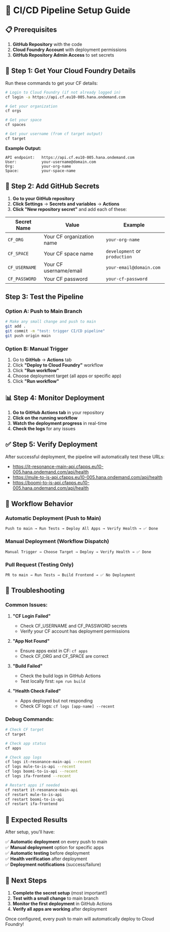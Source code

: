 # 🔄 CI/CD Pipeline Setup Guide

## 📋 Prerequisites

1. **GitHub Repository** with the code
2. **Cloud Foundry Account** with deployment permissions
3. **GitHub Repository Admin Access** to set secrets

## 🔐 Step 1: Get Your Cloud Foundry Details

Run these commands to get your CF details:

```bash
# Login to Cloud Foundry (if not already logged in)
cf login -a https://api.cf.eu10-005.hana.ondemand.com

# Get your organization
cf orgs

# Get your space
cf spaces

# Get your username (from cf target output)
cf target
```

**Example Output:**
```
API endpoint:   https://api.cf.eu10-005.hana.ondemand.com
User:           your-username@domain.com
Org:            your-org-name
Space:          your-space-name
```

## 🔑 Step 2: Add GitHub Secrets

1. **Go to your GitHub repository**
2. **Click Settings** → **Secrets and variables** → **Actions**
3. **Click "New repository secret"** and add each of these:

| Secret Name | Value | Example |
|-------------|-------|---------|
| `CF_ORG` | Your CF organization name | `your-org-name` |
| `CF_SPACE` | Your CF space name | `development` or `production` |
| `CF_USERNAME` | Your CF username/email | `your-email@domain.com` |
| `CF_PASSWORD` | Your CF password | `your-cf-password` |

##  Step 3: Test the Pipeline

### **Option A: Push to Main Branch**
```bash
# Make any small change and push to main
git add .
git commit -m "test: trigger CI/CD pipeline"
git push origin main
```

### **Option B: Manual Trigger**
1. Go to **GitHub** → **Actions** tab
2. Click **"Deploy to Cloud Foundry"** workflow
3. Click **"Run workflow"**
4. Choose deployment target (all apps or specific app)
5. Click **"Run workflow"**

## 📊 Step 4: Monitor Deployment

1. **Go to GitHub Actions tab** in your repository
2. **Click on the running workflow**
3. **Watch the deployment progress** in real-time
4. **Check the logs** for any issues

## ✅ Step 5: Verify Deployment

After successful deployment, the pipeline will automatically test these URLs:
- https://it-resonance-main-api.cfapps.eu10-005.hana.ondemand.com/api/health
- https://mule-to-is-api.cfapps.eu10-005.hana.ondemand.com/api/health  
- https://boomi-to-is-api.cfapps.eu10-005.hana.ondemand.com/api/health

## 🔄 Workflow Behavior

### **Automatic Deployment (Push to Main)**
```
Push to main → Run Tests → Deploy All Apps → Verify Health → ✅ Done
```

### **Manual Deployment (Workflow Dispatch)**
```
Manual Trigger → Choose Target → Deploy → Verify Health → ✅ Done
```

### **Pull Request (Testing Only)**
```
PR to main → Run Tests → Build Frontend → ✅ No Deployment
```

## 🚨 Troubleshooting

### **Common Issues:**

1. **"CF Login Failed"**
   - Check CF_USERNAME and CF_PASSWORD secrets
   - Verify your CF account has deployment permissions

2. **"App Not Found"**
   - Ensure apps exist in CF: `cf apps`
   - Check CF_ORG and CF_SPACE are correct

3. **"Build Failed"**
   - Check the build logs in GitHub Actions
   - Test locally first: `npm run build`

4. **"Health Check Failed"**
   - Apps deployed but not responding
   - Check CF logs: `cf logs [app-name] --recent`

### **Debug Commands:**
```bash
# Check CF target
cf target

# Check app status
cf apps

# Check app logs
cf logs it-resonance-main-api --recent
cf logs mule-to-is-api --recent
cf logs boomi-to-is-api --recent
cf logs ifa-frontend --recent

# Restart apps if needed
cf restart it-resonance-main-api
cf restart mule-to-is-api
cf restart boomi-to-is-api
cf restart ifa-frontend
```

## 🎯 Expected Results

After setup, you'll have:

✅ **Automatic deployment** on every push to main  
✅ **Manual deployment** option for specific apps  
✅ **Automatic testing** before deployment  
✅ **Health verification** after deployment  
✅ **Deployment notifications** (success/failure)  

## 📝 Next Steps

1. **Complete the secret setup** (most important!)
2. **Test with a small change** to main branch
3. **Monitor the first deployment** in GitHub Actions
4. **Verify all apps are working** after deployment

Once configured, every push to main will automatically deploy to Cloud Foundry! 
